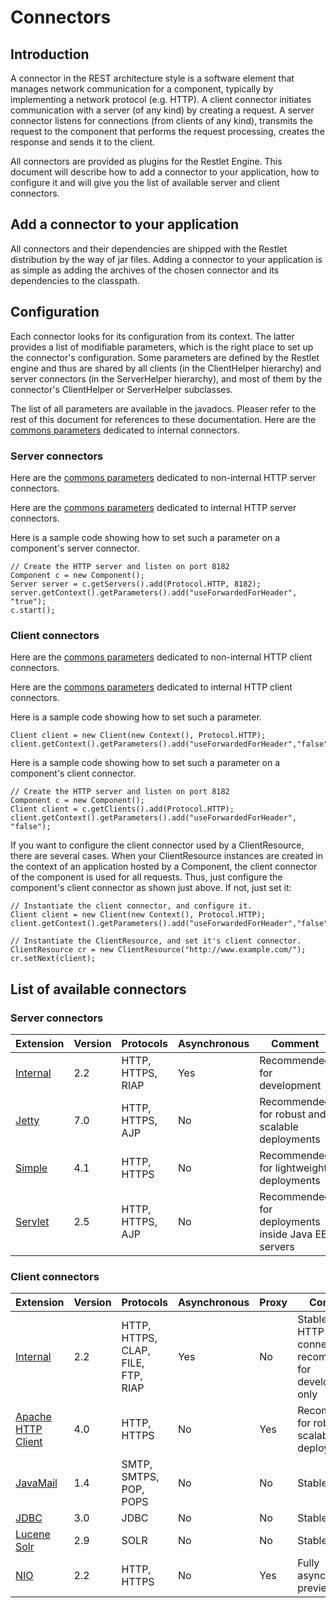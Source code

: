 # Connectors

## Introduction

A connector in the REST architecture style is a software element that
manages network communication for a component, typically by implementing
a network protocol (e.g. HTTP). A client connector initiates
communication with a server (of any kind) by creating a request. A
server connector listens for connections (from clients of any kind),
transmits the request to the component that performs the request
processing, creates the response and sends it to the client.

All connectors are provided as plugins for the Restlet Engine. This
document will describe how to add a connector to your application, how
to configure it and will give you the list of available server and
client connectors.

## Add a connector to your application

All connectors and their dependencies are shipped with the Restlet
distribution by the way of jar files. Adding a connector to your
application is as simple as adding the archives of the chosen connector
and its dependencies to the classpath.

## Configuration

Each connector looks for its configuration from its context. The latter
provides a list of modifiable parameters, which is the right place to
set up the connector's configuration. Some parameters are defined by the
Restlet engine and thus are shared by all clients (in the ClientHelper
hierarchy) and server connectors (in the ServerHelper hierarchy), and
most of them by the connector's ClientHelper or ServerHelper subclasses.

The list of all parameters are available in the javadocs. Pleaser refer
to the rest of this document for references to these documentation. Here
are the [commons
parameters](javadocs://jse/engine/org/restlet/engine/connector/BaseHelper.html)
dedicated to internal connectors.

### Server connectors

Here are the [commons
parameters](javadocs://jse/engine/org/restlet/engine/adapter/HttpServerHelper.html)
dedicated to non-internal HTTP server connectors.

Here are the [commons
parameters](javadocs://jse/engine/org/restlet/engine/connector/ServerConnectionHelper.html)
dedicated to internal HTTP server connectors.

Here is a sample code showing how to set such a parameter on a
component's server connector.

    // Create the HTTP server and listen on port 8182
    Component c = new Component();
    Server server = c.getServers().add(Protocol.HTTP, 8182);
    server.getContext().getParameters().add("useForwardedForHeader", "true");
    c.start();

### Client connectors

Here are the [commons parameters](javadocs://jse/engine/org/restlet/engine/adapter/HttpClientHelper.html)
dedicated to non-internal HTTP client connectors.

Here are the [commons parameters](javadocs://jse/engine/org/restlet/engine/connector/ClientConnectionHelper.html)
dedicated to internal HTTP client connectors.

Here is a sample code showing how to set such a parameter.

    Client client = new Client(new Context(), Protocol.HTTP);
    client.getContext().getParameters().add("useForwardedForHeader","false");

Here is a sample code showing how to set such a parameter on a
component's client connector.

    // Create the HTTP server and listen on port 8182
    Component c = new Component();
    Client client = c.getClients().add(Protocol.HTTP);
    client.getContext().getParameters().add("useForwardedForHeader", "false");

If you want to configure the client connector used by a ClientResource,
there are several cases. When your ClientResource instances are created
in the context of an application hosted by a Component, the client
connector of the component is used for all requests. Thus, just
configure the component's client connector as shown just above. If not,
just set it:

    // Instantiate the client connector, and configure it.
    Client client = new Client(new Context(), Protocol.HTTP);
    client.getContext().getParameters().add("useForwardedForHeader","false");

    // Instantiate the ClientResource, and set it's client connector.
    ClientResource cr = new ClientResource("http://www.example.com/");
    cr.setNext(client);

## List of available connectors

### Server connectors

Extension | Version | Protocols | Asynchronous | Comment
--------- | ------- | --------- | ------------ | ---------
[Internal](../../../core/engine/internal-connectors "Internal connectors") | 2.2 | HTTP, HTTPS, RIAP | Yes | Recommended for development
[Jetty](../../../extensions/jetty "Eclipse Jetty extension") | 7.0 | HTTP, HTTPS, AJP | No | Recommended for robust and scalable deployments
[Simple](../../../extensions/simple "Simple Framework extension") | 4.1 | HTTP, HTTPS | No | Recommended for lightweight deployments
[Servlet](../../../extensions/servlet "Servlet extension") | 2.5 | HTTP, HTTPS, AJP | No | Recommended for deployments inside Java EE servers

### Client connectors

Extension | Version | Protocols | Asynchronous | Proxy | Comment
--------- | ------- | --------- | ------------ | ----- | -------
[Internal](../../../core/engine/internal-connectors "Internal connectors") | 2.2 | HTTP, HTTPS, CLAP, FILE, FTP, RIAP | Yes | No | Stable but HTTP connectors are recommended for development only
[Apache HTTP Client](../../../extensions/httpclient "Apache HTTP Client extension") | 4.0 | HTTP, HTTPS | No | Yes | Recommended for robust and scalable deployments
[JavaMail](../../../extensions/javamail "JavaMail extension") | 1.4 | SMTP, SMTPS, POP, POPS | No |  No | Stable
[JDBC](../../../extensions/jdbc "JDBC extension") | 3.0 | JDBC | No | No | Stable
[Lucene Solr](../../../extensions/lucene "Lucene extension") | 2.9 | SOLR | No | No | Stable
[NIO](../../../extensions/nio "NIO extension") | 2.2 | HTTP, HTTPS | No | Yes | Fully asynchronous, preview mode

